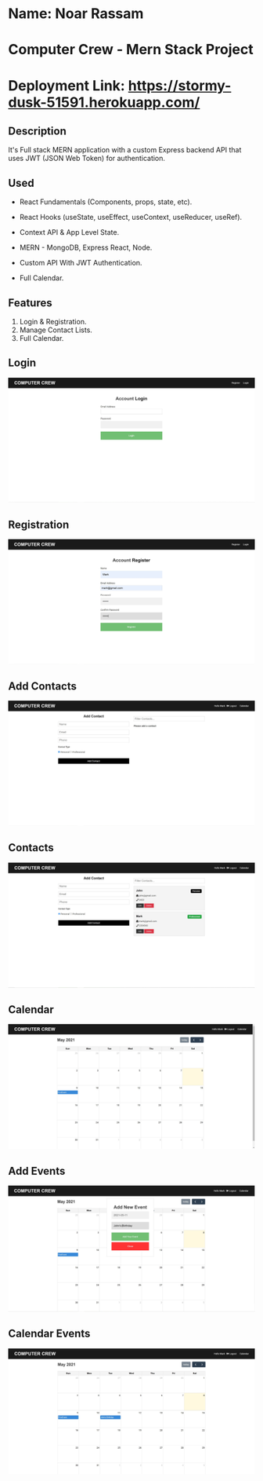 # Name: Noar Rassam

# Computer Crew - Mern Stack Project

# Deployment Link: https://stormy-dusk-51591.herokuapp.com/

## Description
It's Full stack MERN application with a custom Express backend API that uses JWT (JSON Web Token) for authentication.

## Used
* React Fundamentals (Components, props, state, etc).

* React Hooks (useState, useEffect, useContext, useReducer, useRef).

* Context API & App Level State.

* MERN - MongoDB, Express React, Node.

* Custom API With JWT Authentication.

* Full Calendar.

## Features
1. Login & Registration.
2. Manage Contact Lists.
3. Full Calendar.

## **Login**

![![Login]()](https://github.com/noarrassam/MernStack-Login-Contacts-Calendar/blob/master/images/1.JPG)

## **Registration**

![![Registration]()](https://github.com/noarrassam/MernStack-Login-Contacts-Calendar/blob/master/images/2.JPG)

## **Add Contacts**

![![Add Contacts]()](https://github.com/noarrassam/MernStack-Login-Contacts-Calendar/blob/master/images/3.JPG)

## **Contacts**

![![Contacts]()](https://github.com/noarrassam/MernStack-Login-Contacts-Calendar/blob/master/images/6.JPG)

## **Calendar**

![![Calendar]()](https://github.com/noarrassam/MernStack-Login-Contacts-Calendar/blob/master/images/7.JPG)

## **Add Events**

![![Add Events]()](https://github.com/noarrassam/MernStack-Login-Contacts-Calendar/blob/master/images/8.JPG)

## **Calendar Events**

![![Calendar Events]()](https://github.com/noarrassam/MernStack-Login-Contacts-Calendar/blob/master/images/9.JPG)